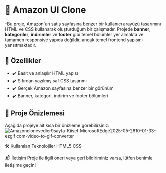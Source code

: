 # 🛒 Amazon UI Clone
-Bu proje, Amazon'un satış sayfasına benzer bir kullanıcı arayüzü tasarımını HTML ve CSS kullanarak oluşturduğum bir çalışmadır. Projede **banner**, **kategoriler**, **indirimler** ve **footer** gibi temel bölümler yer almakta ve tamamen responsive yapıda değildir, ancak temel frontend yapısını yansıtmaktadır.

## 🎯 Özellikler

- ✔️ Basit ve anlaşılır HTML yapısı  
- ✔️ Sıfırdan yazılmış saf CSS tasarımı  
- ✔️ Gerçek Amazon sayfasına benzer bir görünüm  
- ✔️ Banner, kategori, indirim ve footer bölümleri  
## 🎥 Proje Önizlemesi

Aşağıda projeye ait kısa bir önizleme görebilirsiniz:
![Amazonclonevedier9sayfa-Kiisel-MicrosoftEdge2025-05-2610-01-33-ezgif com-video-to-gif-converter](https://github.com/user-attachments/assets/3ac1cf4b-1a79-405e-8816-f9f69c040d63)



🛠️ Kullanılan Teknolojiler
HTML5
CSS

📬 İletişim
Proje ile ilgili öneri veya geri bildiriminiz varsa, lütfen benimle iletişime geçin!



